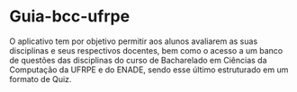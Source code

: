 # Guia-bcc-ufrpe
O aplicativo tem por objetivo permitir aos alunos avaliarem as suas disciplinas e seus respectivos docentes, bem como o acesso a um banco de questões das disciplinas do curso de Bacharelado em Ciências da Computação da UFRPE e do ENADE, sendo esse último estruturado em um formato de Quiz.
